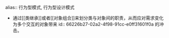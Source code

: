 alias:: 行为型模式, 行为型设计模式

- 通过[[类继承]]或者[[对象组合]]来划分类与对象间的职责，从而应对需求变化为多个交互的对象带来
  id:: 66226b27-02a2-4f98-91cc-e0ff31601f0a
  的冲击。